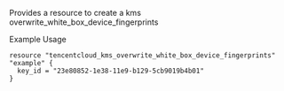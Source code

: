 Provides a resource to create a kms overwrite_white_box_device_fingerprints

Example Usage

```hcl
resource "tencentcloud_kms_overwrite_white_box_device_fingerprints" "example" {
  key_id = "23e80852-1e38-11e9-b129-5cb9019b4b01"
}
```